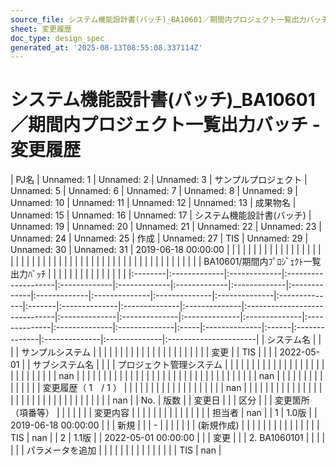 ```yaml
---
source_file: システム機能設計書(バッチ)_BA10601／期間内プロジェクト一覧出力バッチ.xlsx
sheet: 変更履歴
doc_type: design_spec
generated_at: '2025-08-13T08:55:08.337114Z'
---
```


# システム機能設計書(バッチ)_BA10601／期間内プロジェクト一覧出力バッチ - 変更履歴

| PJ名     | Unnamed: 1   | Unnamed: 2   | Unnamed: 3          | サンプルプロジェクト   | Unnamed: 5   | Unnamed: 6   | Unnamed: 7   | Unnamed: 8   | Unnamed: 9   | Unnamed: 10   | Unnamed: 11   | Unnamed: 12   | Unnamed: 13   | 成果物名   | Unnamed: 15   | Unnamed: 16   | Unnamed: 17   | システム機能設計書(バッチ)                | Unnamed: 19   | Unnamed: 20   | Unnamed: 21   | Unnamed: 22   | Unnamed: 23   | Unnamed: 24   | Unnamed: 25   | 作成   | Unnamed: 27   | TIS   | Unnamed: 29   | Unnamed: 30   | Unnamed: 31   | 2019-06-18 00:00:00   |
|         |              |              |                     |              |              |              |              |              |              |               |               |               |               |        |               |               |               |                               |               |               |               |               |               |               |               |      |               |       |               |               |               |                       |
|         |              |              |                     |              |              |              |              |              |              |               |               |               |               |        |               |               |               | BA10601/期間内ﾌﾟﾛｼﾞｪｸﾄ一覧出力ﾊﾞｯﾁ   |               |               |               |               |               |               |               |      |               |       |               |               |               |                       |
|:--------|:-------------|:-------------|:--------------------|:-------------|:-------------|:-------------|:-------------|:-------------|:-------------|:--------------|:--------------|:--------------|:--------------|:-------|:--------------|:--------------|:--------------|:------------------------------|:--------------|:--------------|:--------------|:--------------|:--------------|:--------------|:--------------|:-----|:--------------|:------|:--------------|:--------------|:--------------|:----------------------|
| システム名   |              |              |                     | サンプルシステム     |              |              |              |              |              |               |               |               |               |        |               |               |               |                               |               |               |               |               |               |               |               | 変更   |               | TIS   |               |               |               | 2022-05-01            |
| サブシステム名 |              |              |                     | プロジェクト管理システム |              |              |              |              |              |               |               |               |               |        |               |               |               |                               |               |               |               |               |               |               |               |      |               |       |               |               |               | nan                   |
|         |              |              |                     |              |              |              |              |              |              |               |               |               |               |        |               |               |               |                               |               |               |               |               |               |               |               |      |               |       |               |               |               | nan                   |
|         |              |              |                     |              |              |              |              |              |              |               |               |               | 変更履歴（ 1　/ 1 ） |        |               |               |               |                               |               |               |               |               |               |               |               |      |               |       |               |               |               | nan                   |
|         |              |              |                     |              |              |              |              |              |              |               |               |               |               |        |               |               |               |                               |               |               |               |               |               |               |               |      |               |       |               |               |               | nan                   |
| No.     | 版数           |              | 変更日                 |              |              | 区分           |              |              | 変更箇所（項番等）    |               |               |               |               |        |               | 変更内容          |               |                               |               |               |               |               |               |               |               |      |               |       |               |               | 担当者           | nan                   |
| 1       | 1.0版         |              | 2019-06-18 00:00:00 |              |              | 新規           |              |              | -            |               |               |               |               |        |               | (新規作成)        |               |                               |               |               |               |               |               |               |               |      |               |       |               |               | TIS           | nan                   |
| 2       | 1.1版         |              | 2022-05-01 00:00:00 |              |              | 変更           |              |              | 2. BA1060101 |               |               |               |               |        |               | パラメータを追加      |               |                               |               |               |               |               |               |               |               |      |               |       |               |               | TIS           | nan                   |
